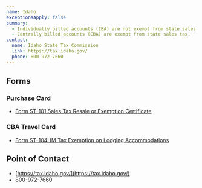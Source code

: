 ```yaml
---
name: Idaho
exceptionsApply: false
summary:
  - Individually billed accounts (IBA) are not exempt from state sales tax.
  - Centrally billed accounts (CBA) are exempt from state sales tax.
contact:
  name: Idaho State Tax Commission
  link: https://tax.idaho.gov/
  phone: 800-972-7660
---
```


## Forms

### Purchase Card

* [Form ST-101 Sales Tax Resale or Exemption Certificate](https://tax.idaho.gov/taxes/sales-use/sales-tax/retailers/general/resale/)

### CBA Travel Card

* [Form ST-104HM Tax Exemption on Lodging Accommodations](https://tax.idaho.gov/taxes/sales-use/forms/)

## Point of Contact
- [https://tax.idaho.gov/](https://tax.idaho.gov/)
- 800-972-7660
